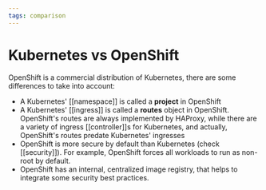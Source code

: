 ```yaml
---
tags: comparison
---
```


# Kubernetes vs OpenShift
OpenShift is a commercial distribution of Kubernetes, there are some differences to take into account:

* A Kubernetes' [[namespace]] is called a **project** in OpenShift
* A Kubernetes' [[ingress]] is called a **routes** object in OpenShift. OpenShift's routes are always implemented by HAProxy, while there are a variety of ingress [[controller]]s for Kubernetes, and actually, OpenShift's routes predate Kubernetes' ingresses
* OpenShift is more secure by default than Kubernetes (check [[security]]). For example, OpenShift forces all workloads to run as non-root by default.
* OpenShift has an internal, centralized image registry, that helps to integrate some security best practices.
